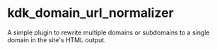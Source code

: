# kdk_domain_url_normalizer
A simple plugin to rewrite multiple domains or subdomains to a single domain in the site's HTML output.
